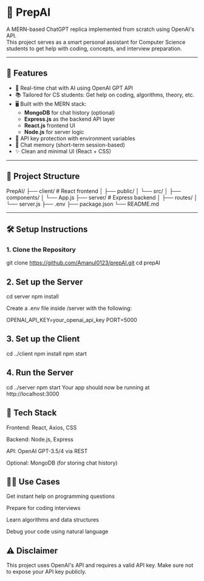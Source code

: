 # 🧠 PrepAI

A MERN-based ChatGPT replica implemented from scratch using OpenAI's API.  
This project serves as a smart personal assistant for Computer Science students to get help with coding, concepts, and interview preparation.

---

## 🚀 Features

- 💬 Real-time chat with AI using OpenAI GPT API
- 📚 Tailored for CS students: Get help on coding, algorithms, theory, etc.
- 🖥 Built with the MERN stack:
  - **MongoDB** for chat history (optional)
  - **Express.js** as the backend API layer
  - **React.js** frontend UI
  - **Node.js** for server logic
- 🔐 API key protection with environment variables
- 📄 Chat memory (short-term session-based)
- ✨ Clean and minimal UI (React + CSS)

---

## 📁 Project Structure

PrepAI/
├── client/ # React frontend
│ ├── public/
│ └── src/
│ ├── components/
│ └── App.js
├── server/ # Express backend
│ ├── routes/
│ └── server.js
├── .env
├── package.json
└── README.md


---

## 🛠️ Setup Instructions

### 1. Clone the Repository

git clone https://github.com/Amanul0123/prepAI.git
cd prepAI

## 2. Set up the Server

cd server
npm install

Create a .env file inside /server with the following:

OPENAI_API_KEY=your_openai_api_key
PORT=5000

## 3. Set up the Client

cd ../client
npm install
npm start

## 4. Run the Server

cd ../server
npm start
Your app should now be running at http://localhost:3000

## 🧪 Tech Stack
Frontend: React, Axios, CSS

Backend: Node.js, Express

API: OpenAI GPT-3.5/4 via REST

Optional: MongoDB (for storing chat history)

## 🧑‍💻 Use Cases
Get instant help on programming questions

Prepare for coding interviews

Learn algorithms and data structures

Debug your code using natural language

## ⚠️ Disclaimer
This project uses OpenAI's API and requires a valid API key. Make sure not to expose your API key publicly.

